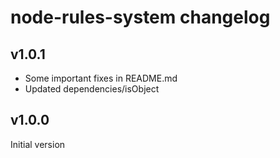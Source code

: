 # node-rules-system changelog

## v1.0.1

- Some important fixes in README.md
- Updated dependencies/isObject

## v1.0.0
Initial version